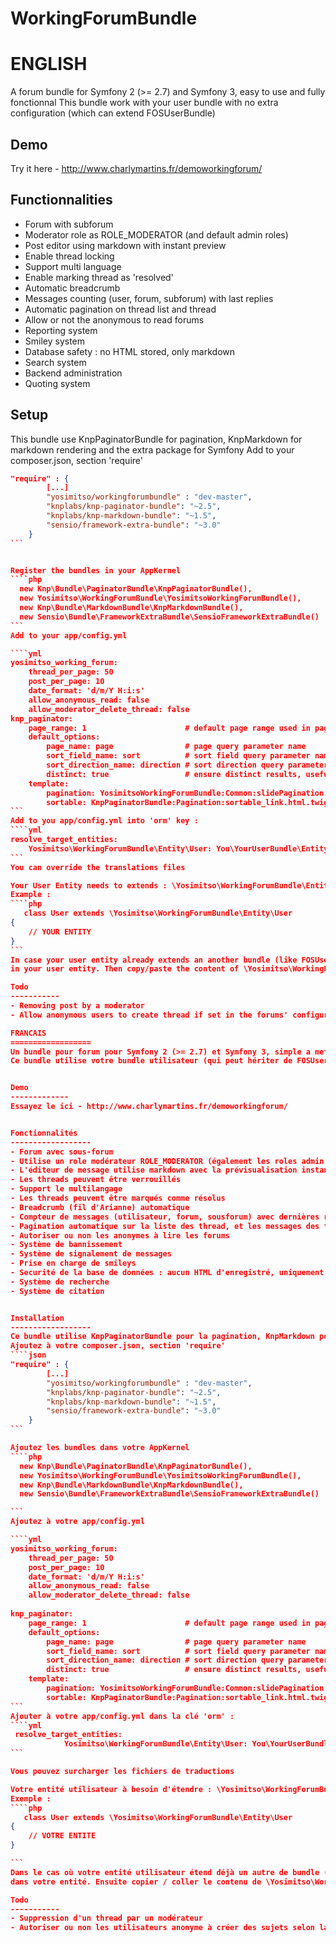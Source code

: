 WorkingForumBundle
==================

ENGLISH
=================
A forum bundle for Symfony 2 (>= 2.7) and Symfony 3, easy to use and fully fonctionnal
This bundle work with your user bundle with no extra configuration (which can extend FOSUserBundle)

Demo
-------------
Try it here - http://www.charlymartins.fr/demoworkingforum/


Functionnalities
------------------
- Forum with subforum
- Moderator role as ROLE_MODERATOR (and default admin roles)
- Post editor using markdown with instant preview
- Enable thread locking
- Support multi language
- Enable marking thread as 'resolved'
- Automatic breadcrumb
- Messages counting (user, forum, subforum) with last replies
- Automatic pagination on thread list and thread
- Allow or not the anonymous to read forums
- Reporting system
- Smiley system
- Database safety : no HTML stored, only markdown
- Search system
- Backend administration
- Quoting system


Setup
------------------
This bundle use KnpPaginatorBundle for pagination, KnpMarkdown for markdown rendering and the extra package for Symfony
Add to your composer.json, section 'require'
````json
"require" : {
        [...]
        "yosimitso/workingforumbundle" : "dev-master",
        "knplabs/knp-paginator-bundle": "~2.5",
        "knplabs/knp-markdown-bundle": "~1.5",
        "sensio/framework-extra-bundle": "~3.0"
    }
```


Register the bundles in your AppKernel
````php
  new Knp\Bundle\PaginatorBundle\KnpPaginatorBundle(),
  new Yosimitso\WorkingForumBundle\YosimitsoWorkingForumBundle(),
  new Knp\Bundle\MarkdownBundle\KnpMarkdownBundle(),
  new Sensio\Bundle\FrameworkExtraBundle\SensioFrameworkExtraBundle()
```
Add to your app/config.yml

````yml
yosimitso_working_forum:
    thread_per_page: 50
    post_per_page: 10
    date_format: 'd/m/Y H:i:s'
    allow_anonymous_read: false
    allow_moderator_delete_thread: false
knp_paginator:
    page_range: 1                      # default page range used in pagination control
    default_options:
        page_name: page                # page query parameter name
        sort_field_name: sort          # sort field query parameter name
        sort_direction_name: direction # sort direction query parameter name
        distinct: true                 # ensure distinct results, useful when ORM queries are using GROUP BY statements
    template:
        pagination: YosimitsoWorkingForumBundle:Common:slidePagination.html.twig     # sliding pagination controls template
        sortable: KnpPaginatorBundle:Pagination:sortable_link.html.twig # sort link template
```
Add to you app/config.yml into 'orm' key :
````yml
resolve_target_entities:
    Yosimitso\WorkingForumBundle\Entity\User: You\YourUserBundle\Entity\YourUser
```
You can override the translations files

Your User Entity needs to extends : \Yosimitso\WorkingForumBundle\Entity\User
Example :
````php
   class User extends \Yosimitso\WorkingForumBundle\Entity\User
{
    // YOUR ENTITY
}
```
In case your user entity already extends an another bundle (like FOSUserBundle), implement the interface \Yosimitso\WorkingForumBundle\Entity\UserInterface
in your user entity. Then copy/paste the content of \Yosimitso\WorkingForumBundle\Entity\User (attributes, getter, setter) into your user entity

Todo
-----------
- Removing post by a moderator
- Allow anonymous users to create thread if set in the forums' configuration

FRANCAIS
==================
Un bundle pour forum pour Symfony 2 (>= 2.7) et Symfony 3, simple a mettre en place et pleinement fonctionnel
Ce bundle utilise votre bundle utilisateur (qui peut hériter de FOSUserBundle)


Demo
-------------
Essayez le ici - http://www.charlymartins.fr/demoworkingforum/


Fonctionnalités
------------------
- Forum avec sous-forum
- Utilise un role modérateur ROLE_MODERATOR (également les roles admin par défaut)
- L'éditeur de message utilise markdown avec la prévisualisation instantanée
- Les threads peuvent être verrouillés
- Support le multilangage
- Les threads peuvent être marqués comme résolus
- Breadcrumb (fil d'Arianne) automatique
- Compteur de messages (utilisateur, forum, sousforum) avec dernières réponses
- Pagination automatique sur la liste des thread, et les messages des threads
- Autoriser ou non les anonymes à lire les forums
- Système de bannissement
- Système de signalement de messages
- Prise en charge de smileys
- Securité de la base de données : aucun HTML d'enregistré, uniquement du markdown
- Système de recherche
- Système de citation


Installation
------------------
Ce bundle utilise KnpPaginatorBundle pour la pagination, KnpMarkdown pour le parsage du markdown et le package d'extra pour Symfony
Ajoutez à votre composer.json, section 'require'
````json
"require" : {
        [...]
        "yosimitso/workingforumbundle" : "dev-master",
        "knplabs/knp-paginator-bundle": "~2.5",
        "knplabs/knp-markdown-bundle": "~1.5",
        "sensio/framework-extra-bundle": "~3.0"
    }
```

Ajoutez les bundles dans votre AppKernel
````php
  new Knp\Bundle\PaginatorBundle\KnpPaginatorBundle(),
  new Yosimitso\WorkingForumBundle\YosimitsoWorkingForumBundle(),
  new Knp\Bundle\MarkdownBundle\KnpMarkdownBundle(),
  new Sensio\Bundle\FrameworkExtraBundle\SensioFrameworkExtraBundle()

```
Ajoutez à votre app/config.yml

````yml
yosimitso_working_forum:
    thread_per_page: 50
    post_per_page: 10
    date_format: 'd/m/Y H:i:s'
    allow_anonymous_read: false
    allow_moderator_delete_thread: false
	
knp_paginator:
    page_range: 1                      # default page range used in pagination control
    default_options:
        page_name: page                # page query parameter name
        sort_field_name: sort          # sort field query parameter name
        sort_direction_name: direction # sort direction query parameter name
        distinct: true                 # ensure distinct results, useful when ORM queries are using GROUP BY statements
    template:
        pagination: YosimitsoWorkingForumBundle:Common:slidePagination.html.twig     # sliding pagination controls template
        sortable: KnpPaginatorBundle:Pagination:sortable_link.html.twig # sort link template
```   
Ajouter à votre app/config.yml dans la clé 'orm' :
````yml
 resolve_target_entities:
            Yosimitso\WorkingForumBundle\Entity\User: You\YourUserBundle\Entity\YourUser
```

Vous pouvez surcharger les fichiers de traductions

Votre entité utilisateur à besoin d'étendre : \Yosimitso\WorkingForumBundle\Entity\User
Exemple :
````php
   class User extends \Yosimitso\WorkingForumBundle\Entity\User
{
    // VOTRE ENTITE
}

```
Dans le cas où votre entité utilisateur étend déjà un autre de bundle (comme FOSUserBundle), implémenter l'interface \Yosimitso\WorkingForumBundle\Entity\UserInterface
dans votre entité. Ensuite copier / coller le contenu de \Yosimitso\WorkingForumBundle\Entity\User (attributs, getter, setter) dans votre entité.

Todo
-----------
- Suppression d'un thread par un modérateur
- Autoriser ou non les utilisateurs anonyme à créer des sujets selon la configuration du forum
